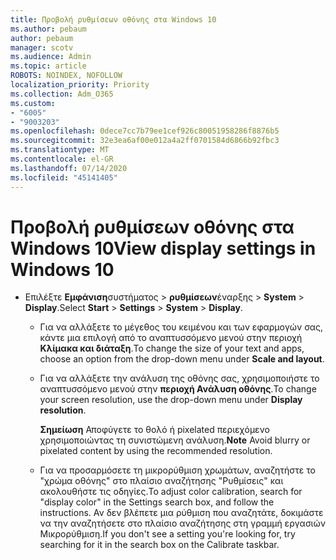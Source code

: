 ```yaml
---
title: Προβολή ρυθμίσεων οθόνης στα Windows 10
ms.author: pebaum
author: pebaum
manager: scotv
ms.audience: Admin
ms.topic: article
ROBOTS: NOINDEX, NOFOLLOW
localization_priority: Priority
ms.collection: Adm_O365
ms.custom:
- "6005"
- "9003203"
ms.openlocfilehash: 0dece7cc7b79ee1cef926c80051958286f8876b5
ms.sourcegitcommit: 32e3ea6af00e012a4a2ff0701584d6866b92fbc3
ms.translationtype: MT
ms.contentlocale: el-GR
ms.lasthandoff: 07/14/2020
ms.locfileid: "45141405"
---
```

# <a name="view-display-settings-in-windows-10"></a><span data-ttu-id="77039-102">Προβολή ρυθμίσεων οθόνης στα Windows 10</span><span class="sxs-lookup"><span data-stu-id="77039-102">View display settings in Windows 10</span></span>

- <span data-ttu-id="77039-103">Επιλέξτε **Εμφάνιση**συστήματος   >  **ρυθμίσεων**έναρξης   >  **System**  >  **Display**.</span><span class="sxs-lookup"><span data-stu-id="77039-103">Select **Start**  > **Settings**  > **System** > **Display**.</span></span>
    -  <span data-ttu-id="77039-104">Για να αλλάξετε το μέγεθος του κειμένου και των εφαρμογών σας, κάντε μια επιλογή από το αναπτυσσόμενο μενού στην περιοχή **Κλίμακα και διάταξη**.</span><span class="sxs-lookup"><span data-stu-id="77039-104">To change the size of your text and apps, choose an option from the drop-down menu under  **Scale and layout**.</span></span>
    - <span data-ttu-id="77039-105">Για να αλλάξετε την ανάλυση της οθόνης σας, χρησιμοποιήστε το αναπτυσσόμενο μενού στην **περιοχή Ανάλυση οθόνης**.</span><span class="sxs-lookup"><span data-stu-id="77039-105">To change your screen resolution, use the drop-down menu under **Display resolution**.</span></span>
     
      <span data-ttu-id="77039-106">**Σημείωση** Αποφύγετε το θολό ή pixelated περιεχόμενο χρησιμοποιώντας τη συνιστώμενη ανάλυση.</span><span class="sxs-lookup"><span data-stu-id="77039-106">**Note** Avoid blurry or pixelated content by using the recommended resolution.</span></span>
    - <span data-ttu-id="77039-107">Για να προσαρμόσετε τη μικρορύθμιση χρωμάτων, αναζητήστε το "χρώμα οθόνης" στο πλαίσιο αναζήτησης "Ρυθμίσεις" και ακολουθήστε τις οδηγίες.</span><span class="sxs-lookup"><span data-stu-id="77039-107">To adjust color calibration, search for "display color" in the Settings search box, and follow the instructions.</span></span> <span data-ttu-id="77039-108">Αν δεν βλέπετε μια ρύθμιση που αναζητάτε, δοκιμάστε να την αναζητήσετε στο πλαίσιο αναζήτησης στη γραμμή εργασιών Μικρορύθμιση.</span><span class="sxs-lookup"><span data-stu-id="77039-108">If you don't see a setting you're looking for, try searching for it in the search box on the Calibrate taskbar.</span></span>